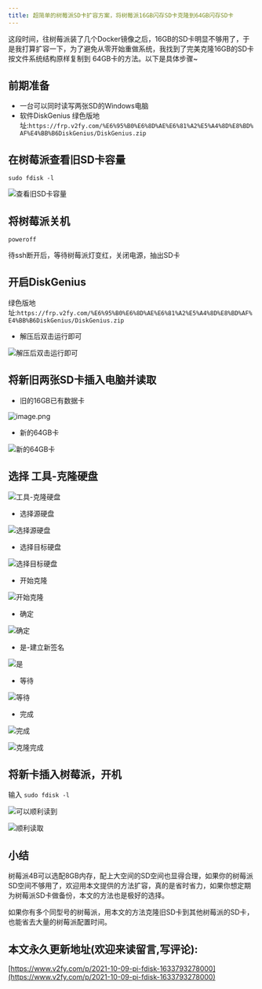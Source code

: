 ```yaml
---
title: 超简单的树莓派SD卡扩容方案，将树莓派16GB闪存SD卡克隆到64GB闪存SD卡
---
```




这段时间，往树莓派装了几个Docker镜像之后，16GB的SD卡明显不够用了，于是我打算扩容一下，为了避免从零开始重做系统，我找到了完美克隆16GB的SD卡 按文件系统结构原样复制到 64GB卡的方法。以下是具体步骤~

## 前期准备


- 一台可以同时读写两张SD的Windows电脑
-  软件DiskGenius  绿色版地址:`https://frp.v2fy.com/%E6%95%B0%E6%8D%AE%E6%81%A2%E5%A4%8D%E8%BD%AF%E4%BB%B6DiskGenius/DiskGenius.zip`

## 在树莓派查看旧SD卡容量

`sudo fdisk -l`


![查看旧SD卡容量](https://cdn.fangyuanxiaozhan.com/assets/16337933368972ZwrQmP2.png)

## 将树莓派关机

```
poweroff
```

待ssh断开后，等待树莓派灯变红，关闭电源，抽出SD卡

## 开启DiskGenius

绿色版地址:`https://frp.v2fy.com/%E6%95%B0%E6%8D%AE%E6%81%A2%E5%A4%8D%E8%BD%AF%E4%BB%B6DiskGenius/DiskGenius.zip`


- 解压后双击运行即可

![解压后双击运行即可](https://cdn.fangyuanxiaozhan.com/assets/1633793336910cCaFD341.png)


## 将新旧两张SD卡插入电脑并读取


- 旧的16GB已有数据卡

![image.png](https://cdn.fangyuanxiaozhan.com/assets/1633793336904hrZXBFx3.png)

- 新的64GB卡


![新的64GB卡](https://cdn.fangyuanxiaozhan.com/assets/1633793336907XF8KBkmw.png)

## 选择 工具-克隆硬盘


![工具-克隆硬盘](https://cdn.fangyuanxiaozhan.com/assets/1633793336901WQ52JMXE.png)

- 选择源硬盘

![选择源硬盘](https://cdn.fangyuanxiaozhan.com/assets/1633793336747T0CjGAie.png)

- 选择目标硬盘


![选择目标硬盘](https://cdn.fangyuanxiaozhan.com/assets/1633793336909s07tnebw.png)

- 开始克隆

![开始克隆](https://cdn.fangyuanxiaozhan.com/assets/16337933369050HMKF2t4.png)

- 确定

![确定](https://cdn.fangyuanxiaozhan.com/assets/1633793336896pjbpZN04.png)

- 是-建立新签名

![是](https://cdn.fangyuanxiaozhan.com/assets/1633793336899s6kd4Ah7.png)


- 等待

![等待](https://cdn.fangyuanxiaozhan.com/assets/1633793336894S2i5crEQ.png)


- 完成

![完成](https://cdn.fangyuanxiaozhan.com/assets/1633793336903k6pMTyic.png)

![克隆完成](https://cdn.fangyuanxiaozhan.com/assets/16337933369024EJaeP8h.png)


## 将新卡插入树莓派，开机

输入 `sudo fdisk -l`

![可以顺利读到](https://cdn.fangyuanxiaozhan.com/assets/1633793336898WRMT4H8h.png)

![顺利读取](https://cdn.fangyuanxiaozhan.com/assets/1633793336906dYc1k4NG.png)




## 小结

树莓派4B可以选配8GB内存，配上大空间的SD空间也显得合理，如果你的树莓派SD空间不够用了，欢迎用本文提供的方法扩容，真的是省时省力，如果你想定期为树莓派SD卡做备份，本文的方法也是极好的选择。

如果你有多个同型号的树莓派，用本文的方法克隆旧SD卡到其他树莓派的SD卡，也能省去大量的树莓派配置时间。



## 本文永久更新地址(欢迎来读留言,写评论):

[https://www.v2fy.com/p/2021-10-09-pi-fdisk-1633793278000](https://www.v2fy.com/p/2021-10-09-pi-fdisk-1633793278000)
